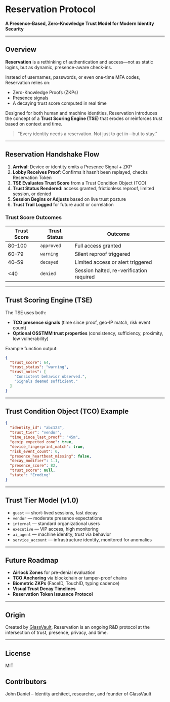 # Reservation Protocol

**A Presence-Based, Zero-Knowledge Trust Model for Modern Identity Security**

---

## Overview

**Reservation** is a rethinking of authentication and access—not as static logins, but as dynamic, presence-aware check-ins.

Instead of usernames, passwords, or even one-time MFA codes, Reservation relies on:
- Zero-Knowledge Proofs (ZKPs)
- Presence signals
- A decaying trust score computed in real time

Designed for both human and machine identities, Reservation introduces the concept of a **Trust Scoring Engine (TSE)** that erodes or reinforces trust based on context and time.

> "Every identity needs a reservation. Not just to get in—but to stay."

---

## Reservation Handshake Flow

1. **Arrival**: Device or identity emits a Presence Signal + ZKP
2. **Lobby Receives Proof**: Confirms it hasn’t been replayed, checks Reservation Token
3. **TSE Evaluates Trust Score** from a Trust Condition Object (TCO)
4. **Trust Status Rendered**: access granted, frictionless reproof, limited session, or denied
5. **Session Begins or Adjusts** based on live trust posture
6. **Trust Trail Logged** for future audit or correlation

### Trust Score Outcomes
| Trust Score | Trust Status | Outcome |
|-------------|--------------|---------|
| 80–100 | `approved` | Full access granted |
| 60–79 | `warning` | Silent reproof triggered |
| 40–59 | `decayed` | Limited access or alert triggered |
| <40 | `denied` | Session halted, re-verification required |

---

## Trust Scoring Engine (TSE)
The TSE uses both:
- **TCO presence signals** (time since proof, geo-IP match, risk event count)
- **Optional OSSTMM trust properties** (consistency, sufficiency, proximity, low vulnerability)

Example function output:
```json
{
  "trust_score": 64,
  "trust_status": "warning",
  "trust_notes": [
    "Consistent behavior observed.",
    "Signals deemed sufficient."
  ]
}
```

---

## Trust Condition Object (TCO) Example
```json
{
  "identity_id": "abc123",
  "trust_tier": "vendor",
  "time_since_last_proof": "45m",
  "geoip_expected_zone": true,
  "device_fingerprint_match": true,
  "risk_event_count": 0,
  "presence_heartbeat_missing": false,
  "decay_modifier": 1.1,
  "presence_score": 82,
  "trust_score": null,
  "state": "Eroding"
}
```

---

## Trust Tier Model (v1.0)
- `guest`  — short-lived sessions, fast decay
- `vendor` — moderate presence expectations
- `internal` — standard organizational users
- `executive` — VIP access, high monitoring
- `ai_agent` — machine identity, trust via behavior
- `service_account` — infrastructure identity, monitored for anomalies

---

## Future Roadmap
- **Airlock Zones** for pre-denial evaluation
- **TCO Anchoring** via blockchain or tamper-proof chains
- **Biometric ZKPs** (FaceID, TouchID, typing cadence)
- **Visual Trust Decay Timelines**
- **Reservation Token Issuance Protocol**

---

## Origin
Created by [GlassVault](https://theglassvault.net), Reservation is an ongoing R&D protocol at the intersection of trust, presence, privacy, and time.

---

## License
MIT

## Contributors
John Daniel – Identity architect, researcher, and founder of GlassVault



